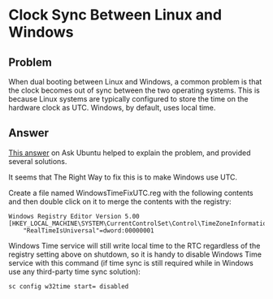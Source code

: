 # Clock Sync Between Linux and Windows

## Problem

When dual booting between Linux and Windows, a common problem is that the clock becomes out of sync between the two operating systems. This is because Linux systems are typically configured to store the time on the hardware clock as UTC. Windows, by default, uses local time.

## Answer

[This answer](https://askubuntu.com/a/169384) on Ask Ubuntu helped to explain the problem, and provided several solutions.

It seems that The Right Way to fix this is to make Windows use UTC.

Create a file named WindowsTimeFixUTC.reg with the following contents and then double click on it to merge the contents with the registry:

    Windows Registry Editor Version 5.00
    [HKEY_LOCAL_MACHINE\SYSTEM\CurrentControlSet\Control\TimeZoneInformation]
        "RealTimeIsUniversal"=dword:00000001

Windows Time service will still write local time to the RTC regardless of the registry setting above on shutdown, so it is handy to disable Windows Time service with this command (if time sync is still required while in Windows use any third-party time sync solution):

    sc config w32time start= disabled
